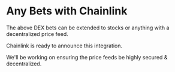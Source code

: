 # Any Bets with Chainlink

The above DEX bets can be extended to stocks or anything with a decentralized price feed.

Chainlink is ready to announce this integration.

We'll be working on ensuring the price feeds be highly secured & decentralized.
